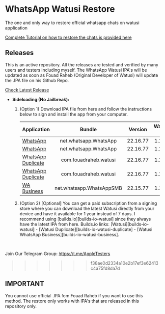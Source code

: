 [original]: https://mega.nz/file/xTom0aJS#YRQPrJ2bGHtA9Iukucu2djhg_vwd5gbLQPeudlmxkWM
[original-stalky]: https://mega.nz/file/QG51HajA#eDLMg9g3MNM-mPW9ayebKKuCNrrKsE2O9dSkJeSK2Eo
[duplicate]: https://mega.nz/file/pbonwBaI#i2po3TBdb_g-39Kdyhg7rI6vMdO1Gtt9Yk1nP53Tnzw
[duplicate-stalky]: https://mega.nz/file/NOIRQIpD#67ZUsjEZQreQvpgDF_cn7jElLO-pRNai55hXTAZx9dg
[business]: https://mega.nz/file/xWYVGLCL#E59wITxfvi5XLlH2mTWOqZ9qtxr5WEcX4PIdCjZkvxc

# WhatsApp Watusi Restore

The one and only way to restore official whatsapp chats on watusi application

[Complete Tutorial on how to restore the chats is provided here](https://bit.ly/Watusi-Manpreet)


## Releases

This is an active repository. All the releases are tested and verified by many users and testers including myself. 
The WhatsApp Watusi IPA's will be updated as soon as Fouad Raheb (Original Developer of Watusi) will update the .IPA file on his Github Repo. 

[Check Latest Release](https://github.com/iammanpreetsingh/WhatsApp-Watusi-Restore/releases/latest)

* **Sideloading (No Jailbreak):** 

    1. (Option 1) Download IPA file from here and follow the instructions below to sign and install the app from your computer.

        | Application | Bundle | Version | Watusi 3 | Stalky |
        | ------------------ |:---------:|:------:|:------:|:------:|
        | [WhatsApp][original] | net.whatsapp.WhatsApp | 22.16.77 | 1.1.32 | - |
        | [WhatsApp][original-stalky] | net.whatsapp.WhatsApp | 22.16.77 | 1.1.32 | 4.1.14 |
        | [WhatsApp Duplicate][duplicate] | com.fouadraheb.watusi | 22.16.77 | 1.1.32 | - |
        | [WhatsApp Duplicate][duplicate-stalky] | com.fouadraheb.watusi | 22.16.77 | 1.1.32 | 4.1.14 |
        | [WA Business][business] | net.whatsapp.WhatsAppSMB | 22.15.77 | 1.1.32 | - |
        
    2. (Option 2) [Optional] You can get a paid subscription from a signing store where you can download the latest Watusi directly from your device and have it available for 1 year instead of 7 days. I recommend using [builds.io][builds-io-watusi] since they always have the latest IPA from here. Builds.io links: [Watusi][builds-io-watusi] - [Watusi Duplicate][builds-io-watusi-duplicate] - [Watusi WhatsApp Business][builds-io-watusi-business].

&nbsp;

Join Our Telegram Group: https://t.me/AppleTesters
>>>>>>> f38ae0d2334a10e2b17ef3e62413c4a75fd8da7d


## IMPORTANT

You cannot use official .IPA fom Fouad Raheb if you want to use this method. The restore only works with IPA's that are released in this repository only. 
